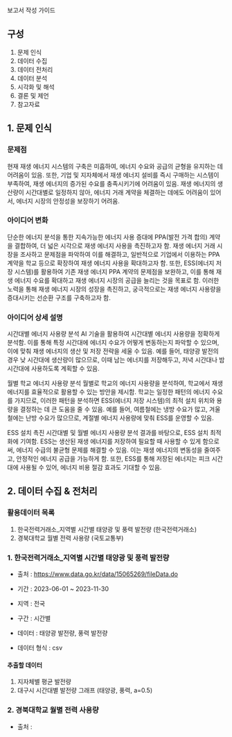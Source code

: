 보고서 작성 가이드

## 구성

1. 문제 인식
2. 데이터 수집
3. 데이터 전처리
4. 데이터 분석
5. 시각화 및 해석
6. 결론 및 제언
7. 참고자료

## 1. 문제 인식

### 문제점

현재 재생 에너지 시스템의 구축은 미흡하여, 에너지 수요와 공급의 균형을 유지하는 데 어려움이 있음. 또한, 기업 및 지자체에서 재생 에너지 설비를 즉시 구매하는 시스템이 부족하여, 재생 에너지의 증가된 수요를 충족시키기에 어려움이 있음. 재생 에너지의 생산량이 시간대별로 일정하지 않아, 에너지 거래 계약을 체결하는 데에도 어려움이 있어서, 에너지 시장의 안정성을 보장하기 어려움.

### 아이디어 변화

단순한 에너지 분석을 통한 지속가능한 에너지 사용 증대에 PPA(발전 가격 합의) 계약을 결합하여, 더 넓은 시각으로 재생 에너지 사용을 촉진하고자 함. 재생 에너지 거래 시장을 조사하고 문제점을 파악하여 이를 해결하고, 일반적으로 기업에서 이용하는 PPA 계약을 학교 등으로 확장하여 재생 에너지 사용을 확대하고자 함. 또한, ESS(에너지 저장 시스템)를 활용하여 기존 재생 에너지 PPA 계약의 문제점을 보완하고, 이를 통해 재생 에너지 수요를 확대하고 재생 에너지 시장의 공급을 늘리는 것을 목표로 함. 이러한 노력을 통해 재생 에너지 시장의 성장을 촉진하고, 궁극적으로는 재생 에너지 사용량을 증대시키는 선순환 구조를 구축하고자 함.

### 아이디어 상세 설명

시간대별 에너지 사용량 분석
AI 기술을 활용하여 시간대별 에너지 사용량을 정확하게 분석함. 이를 통해 특정 시간대에 에너지 수요가 어떻게 변동하는지 파악할 수 있으며, 이에 맞춰 재생 에너지의 생산 및 저장 전략을 세울 수 있음. 예를 들어, 태양광 발전의 경우 낮 시간대에 생산량이 많으므로, 이때 남는 에너지를 저장해두고, 저녁 시간대나 밤 시간대에 사용하도록 계획할 수 있음.

월별 학교 에너지 사용량 분석
월별로 학교의 에너지 사용량을 분석하여, 학교에서 재생 에너지를 효율적으로 활용할 수 있는 방안을 제시함. 학교는 일정한 패턴의 에너지 수요를 가지므로, 이러한 패턴을 분석하면 ESS(에너지 저장 시스템)의 최적 설치 위치와 용량을 결정하는 데 큰 도움을 줄 수 있음. 예를 들어, 여름철에는 냉방 수요가 많고, 겨울철에는 난방 수요가 많으므로, 계절별 에너지 사용량에 맞춰 ESS를 운영할 수 있음.

ESS 설치 촉진
시간대별 및 월별 에너지 사용량 분석 결과를 바탕으로, ESS 설치 최적화에 기여함. ESS는 생산된 재생 에너지를 저장하여 필요할 때 사용할 수 있게 함으로써, 에너지 수급의 불균형 문제를 해결할 수 있음. 이는 재생 에너지의 변동성을 줄여주고, 안정적인 에너지 공급을 가능하게 함. 또한, ESS를 통해 저장된 에너지는 피크 시간대에 사용될 수 있어, 에너지 비용 절감 효과도 기대할 수 있음.

## 2. 데이터 수집 & 전처리

### 활용데이터 목록

1. 한국전력거래소_지역별 시간별 태양광 및 풍력 발전량 (한국전력거래소)
2. 경북대학교 월별 전력 사용량 (국토교통부)

### 1. 한국전력거래소_지역별 시간별 태양광 및 풍력 발전량

- 출처 : https://www.data.go.kr/data/15065269/fileData.do

- 기간 : 2023-06-01 ~ 2023-11-30
- 지역 : 전국
- 구간 : 시간별
- 데이터 : 태양광 발전량, 풍력 발전량
- 데이터 형식 : csv

#### 추출할 데이터
1. 지자체별 평균 발전량
2. 대구시 시간대별 발전량 그래프 (태양광, 풍력, a=0.5)

### 2. 경북대학교 월별 전력 사용량

- 출처 : 
